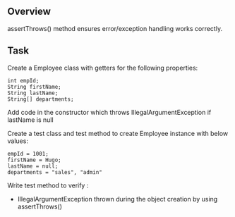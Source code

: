 ## Overview
   
   assertThrows() method ensures error/exception handling works correctly.
    
## Task

 Create a Employee class with getters for the following properties:
 
    int empId;   
    String firstName;
    String lastName;
    String[] departments;
 
 Add code in the constructor which throws IllegalArgumentException if lastName is null
  
 Create a test class and test method to create Employee instance with below values:

    empId = 1001;   
    firstName = Hugo;
    lastName = null;
    departments = "sales", "admin"
 
 Write test method to verify :
   * IllegalArgumentException thrown during the object creation by using assertThrows()
   
   
   
    

